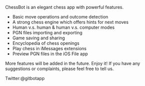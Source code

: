 ChessBot is an elegant chess app with powerful features.

- Basic move operations and outcome detection
- A strong chess engine which offers hints for next moves
- Human v.s. human & human v.s. computer modes
- PGN files importing and exporting
- Game saving and sharing
- Encyclopedia of chess openings
- Play chess in iMessages extensions
- Preview PGN files in the iOS File app

More features will be added in the future. Enjoy it!
If you have any suggestions or complaints, please feel free to tell us.

Twitter:@gitbotapp
